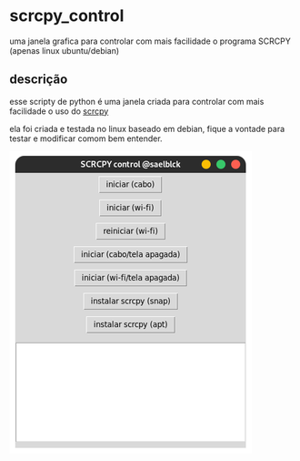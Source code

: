 # scrcpy_control
uma janela grafica para controlar com mais facilidade o programa SCRCPY (apenas linux ubuntu/debian)

## descrição
esse scripty de python é uma janela criada para controlar com mais facilidade o uso do [scrcpy](https://github.com/Genymobile/scrcpy)

ela foi criada e testada no linux baseado em debian, fique a vontade para testar e modificar comom bem entender.


![print da janela](img/scrcpy_c.png)